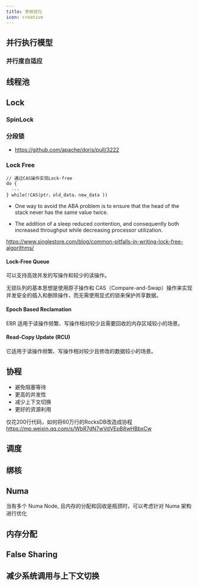 ```yaml
---
title: 多核优化
icon: creative
---
```


## 并行执行模型

### 并行度自适应

## 线程池

## Lock

### SpinLock

### 分段锁

- <https://github.com/apache/doris/pull/3222>

### Lock Free

```
// 通过CAS操作实现Lock-free
do {
  ...
} while(!CAS(ptr，old_data，new_data ))
```

- One way to avoid the ABA problem is to ensure that the head of the stack never has the same value twice.

- The addition of a sleep reduced contention, and consequently both increased throughput while decreasing processor utilization.

<https://www.singlestore.com/blog/common-pitfalls-in-writing-lock-free-algorithms/>

#### Lock-Free Queue
可以支持高效并发的写操作和较少的读操作。

无锁队列的基本思想是使用原子操作和 CAS（Compare-and-Swap）操作来实现并发安全的插入和删除操作，而无需使用显式的锁来保护共享数据。

#### Epoch Based Reclamation

EBR 适用于读操作频繁、写操作相对较少且需要回收的内存区域较小的场景。

#### Read-Copy Update (RCU)

它适用于读操作频繁、写操作相对较少且修改的数据较小的场景。

## 协程

- 避免阻塞等待
- 更高的并发性
- 减少上下文切换
- 更好的资源利用


仅花200行代码，如何将60万行的RocksDB改造成协程  <https://mp.weixin.qq.com/s/WbR7dN7wVdVEpB8wHBbxCw>

## 调度

## 绑核

## Numa

当有多个 Numa Node, 且内存的分配和回收是瓶颈时，可以考虑针对 Numa 架构进行优化

## 内存分配

## False Sharing

## 减少系统调用与上下文切换





